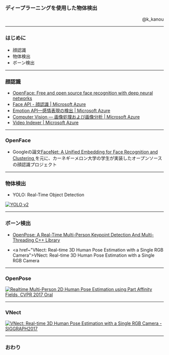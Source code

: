 ### ディープラーニングを使用した物体検出

<p align="right">
@k_kanou
</p>

---


### はじめに

* 顔認識
* 物体検出
* ボーン検出

---


### 顔認識

* <a href="https://cmusatyalab.github.io/openface/">OpenFace: Free and open source face recognition with deep neural networks</a>
* <a href="https://azure.microsoft.com/ja-jp/services/cognitive-services/face/">Face API - 顔認識 | Microsoft Azure</a>
* <a href="https://azure.microsoft.com/ja-jp/services/cognitive-services/emotion/">Emotion API—感情表現の検出 | Microsoft Azure</a>
* <a href="https://azure.microsoft.com/ja-jp/services/cognitive-services/computer-vision/">Computer Vision — 画像処理および画像分析 | Microsoft Azure</a>
* <a href="https://azure.microsoft.com/ja-jp/services/cognitive-services/video-indexer/">Video Indexer | Microsoft Azure</a>

---


### OpenFace

* Googleの論文<a href="http://www.cv-foundation.org/openaccess/content_cvpr_2015/app/1A_089.pdf">FaceNet: A Unified Embedding for Face Recognition and Clustering
</a> を元に、カーネギーメロン大学の学生が実装したオープンソースの顔認識プロジェクト

---


### 物体検出

* YOLO: Real-Time Object Detection

[![YOLO v2](http://img.youtube.com/vi/VOC3huqHrss/0.jpg)](https://www.youtube.com/watch?v=VOC3huqHrss)

---


### ボーン検出

* <a href="https://github.com/CMU-Perceptual-Computing-Lab/openpose">OpenPose: A Real-Time Multi-Person Keypoint Detection And Multi-Threading C++ Library</a>

* <a href~"VNect: Real-time 3D Human Pose Estimation with a Single RGB Camera">VNect: Real-time 3D Human Pose Estimation with a Single RGB Camera</a>

---


### OpenPose

[![Realtime Multi-Person 2D Human Pose Estimation using Part Affinity Fields, CVPR 2017 Oral
](http://img.youtube.com/vi/pW6nZXeWlGM/0.jpg)](https://www.youtube.com/watch?v=pW6nZXeWlGM)


---


### VNect

[![VNect: Real-time 3D Human Pose Estimation with a Single RGB Camera - SIGGRAPH2017
](http://img.youtube.com/vi/W1ZNFfftx2E/0.jpg)](https://www.youtube.com/watch?v=W1ZNFfftx2E)

---

### おわり


